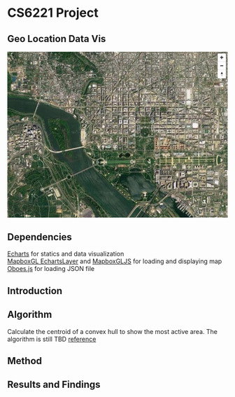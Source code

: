 # CS6221 Project
## Geo Location Data Vis

![img](imgs/snapshot.jpg)

## Dependencies
[Echarts](https://echarts.apache.org/en/index.html) for statics and data visualization  
[MapboxGL EchartsLayer](https://github.com/lzxue/echartsLayer) and [MapboxGLJS](https://docs.mapbox.com/mapbox-gl-js/api/) for loading and displaying map  
[Oboes.js](http://oboejs.com/) for loading JSON file  

## Introduction

## Algorithm
Calculate the centroid of a convex hull to show the most active area.
The algorithm is still TBD
[reference](https://www.gamedev.net/forums/topic/533590-how-to-find-the-center-point-of-a-convex-hull/)

## Method

## Results and Findings
